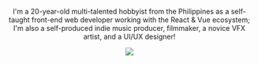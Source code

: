 <p align="center">
I'm a 20-year-old multi-talented hobbyist from the Philippines as a self-taught front-end web developer working with the React & Vue ecosystem; I'm also a self-produced indie music producer, filmmaker,
a novice VFX artist, and a UI/UX designer!
</p>
<p align="center">
  <img src="https://skillicons.dev/icons?i=js,ts,py,sass,tailwind,react,vue,nextjs,nuxt,ps,ai,figma,bash,vim,vscode,visualstudio,&perline=9">
</p>
